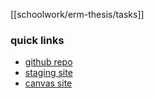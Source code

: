 [[schoolwork/erm-thesis/tasks]]

### quick links
-   [github repo](https://github.com/18kimn/imf_loans/tree/staging)
-   [staging site](https://imfdispossession.info/)
-   [canvas site](https://yale.instructure.com/courses/68301)
